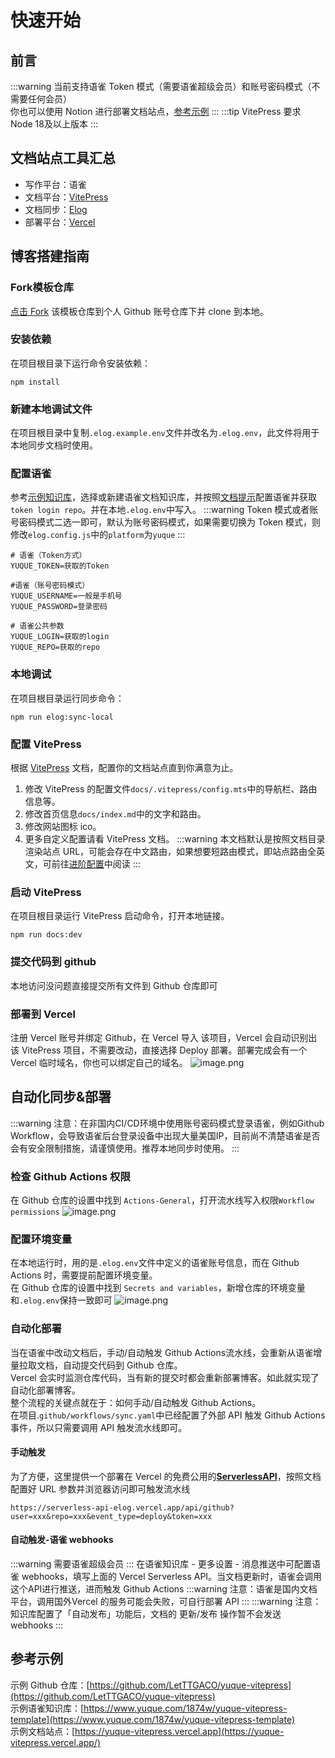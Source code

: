 
# 快速开始

## 前言
:::warning
当前支持语雀 Token 模式（需要语雀超级会员）和账号密码模式（不需要任何会员）  
你也可以使用 Notion 进行部署文档站点，[参考示例](https://github.com/LetTTGACO/elog-docs)
:::
:::tip
VitePress 要求 Node 18及以上版本
:::

## 文档站点工具汇总

- 写作平台：语雀
- 文档平台：[VitePress](https://vitepress.dev/)
- 文档同步：[Elog](https://github.com/LetTTGACO/elog)
- 部署平台：[Vercel](https://vercel.com)

## 博客搭建指南

### Fork模板仓库
[点击 Fork](https://github.com/elog-x/yuque-vitepress/fork) 该模板仓库到个人 Github 账号仓库下并 clone 到本地。

### 安装依赖
在项目根目录下运行命令安装依赖：
```shell
npm install
```

### 新建本地调试文件
在项目根目录中复制`.elog.example.env`文件并改名为`.elog.env`，此文件将用于本地同步文档时使用。

### 配置语雀
参考[示例知识库](https://www.yuque.com/1874w/yuque-vitepress-template)，选择或新建语雀文档知识库，并按照[文档提示](https://elog.1874.cool/notion/gvnxobqogetukays#login)配置语雀并获取`token login repo`。并在本地`.elog.env`中写入。
:::warning
Token 模式或者账号密码模式二选一即可，默认为账号密码模式，如果需要切换为 Token 模式，则修改`elog.config.js`中的`platform`为`yuque`
:::
```
# 语雀（Token方式）
YUQUE_TOKEN=获取的Token

#语雀（账号密码模式）
YUQUE_USERNAME=一般是手机号
YUQUE_PASSWORD=登录密码

# 语雀公共参数
YUQUE_LOGIN=获取的login
YUQUE_REPO=获取的repo
```

### 本地调试
在项目根目录运行同步命令：
```shell
npm run elog:sync-local
```

### 配置 VitePress
根据 [VitePress](https://vitepress.dev/) 文档，配置你的文档站点直到你满意为止。

1. 修改 VitePress 的配置文件`docs/.vitepress/config.mts`中的导航栏、路由信息等。
2. 修改首页信息`docs/index.md`中的文字和路由。
3. 修改网站图标 ico。
4. 更多自定义配置请看 VitePress 文档。
:::warning
本文档默认是按照文档目录渲染站点 URL，可能会存在中文路由，如果想要短路由模式，即站点路由全英文，可前往[进阶配置](/docs/进阶配置/VitePress短路由模式)中阅读
:::

### 启动 VitePress
在项目根目录运行 VitePress 启动命令，打开本地链接。
```shell
npm run docs:dev
```

### 提交代码到 github
本地访问没问题直接提交所有文件到 Github 仓库即可

### 部署到 Vercel
注册 Vercel 账号并绑定 Github，在 Vercel 导入 该项目，Vercel 会自动识别出该 VitePress 项目，不需要改动，直接选择 Deploy 部署。部署完成会有一个 Vercel 临时域名，你也可以绑定自己的域名。
![image.png](../images/2df2e6f85b7ba8d86f83a103988f08a4.png)

## 自动化同步&部署
:::warning
注意：在非国内CI/CD环境中使用账号密码模式登录语雀，例如Github
Workflow，会导致语雀后台登录设备中出现大量美国IP，目前尚不清楚语雀是否会有安全限制措施，请谨慎使用。推荐本地同步时使用。
:::

### 检查 Github Actions 权限
在 Github 仓库的设置中找到 `Actions-General`，打开流水线写入权限`Workflow permissions`
![image.png](../images/ea903f5672495500ba7966b348453446.png)

### 配置环境变量
在本地运行时，用的是`.elog.env`文件中定义的语雀账号信息，而在 Github Actions 时，需要提前配置环境变量。  
在 Github 仓库的设置中找到 `Secrets and variables`，新增仓库的环境变量和`.elog.env`保持一致即可
![image.png](../images/e9c14f115e7d8239d0126515b71c0b42.png)

### 自动化部署
当在语雀中改动文档后，手动/自动触发 Github Actions流水线，会重新从语雀增量拉取文档，自动提交代码到 Github 仓库。  
Vercel 会实时监测仓库代码，当有新的提交时都会重新部署博客。如此就实现了自动化部署博客。  
整个流程的关键点就在于：如何手动/自动触发 Github Actions。  
在项目.`github/workflows/sync.yaml`中已经配置了外部 API 触发 Github Actions 事件，所以只需要调用 API 触发流水线即可。

#### 手动触发
为了方便，这里提供一个部署在 Vercel 的免费公用的[**ServerlessAPI**](https://github.com/elog-x/serverless-api)，按照文档配置好 URL 参数并浏览器访问即可触发流水线
```shell
https://serverless-api-elog.vercel.app/api/github?user=xxx&repo=xxx&event_type=deploy&token=xxx
```

#### 自动触发-语雀 webhooks
:::warning
需要语雀超级会员
:::
在语雀知识库 - 更多设置 - 消息推送中可配置语雀 webhooks，填写上面的 Vercel Serverless API。当文档更新时，语雀会调用这个API进行推送，进而触发 Github Actions
:::warning
注意：语雀是国内文档平台，调用国外Vercel 的服务可能会失败，可自行部署 API
:::
:::warning
注意：知识库配置了「自动发布」功能后，文档的 更新/发布 操作暂不会发送 webhooks
:::

## 参考示例
示例 Github 仓库：[https://github.com/LetTTGACO/yuque-vitepress](https://github.com/LetTTGACO/yuque-vitepress)  
示例语雀知识库：[https://www.yuque.com/1874w/yuque-vitepress-template](https://www.yuque.com/1874w/yuque-vitepress-template)  
示例文档站点：[https://yuque-vitepress.vercel.app](https://yuque-vitepress.vercel.app/)  
